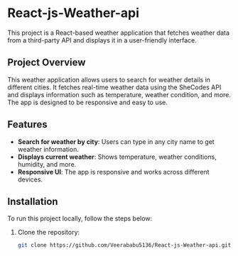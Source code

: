 # React-js-Weather-api

This project is a React-based weather application that fetches weather data from a third-party API and displays it in a user-friendly interface.

## Project Overview

This weather application allows users to search for weather details in different cities. It fetches real-time weather data using the SheCodes API and displays information such as temperature, weather condition, and more. The app is designed to be responsive and easy to use.

## Features

- **Search for weather by city**: Users can type in any city name to get weather information.
- **Displays current weather**: Shows temperature, weather conditions, humidity, and more.
- **Responsive UI**: The app is responsive and works across different devices.

## Installation

To run this project locally, follow the steps below:

1. Clone the repository:

   ```bash
   git clone https://github.com/Veerababu5136/React-js-Weather-api.git
